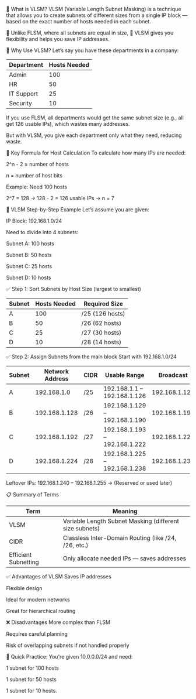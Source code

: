 🧾 What is VLSM?
VLSM (Variable Length Subnet Masking) is a technique that allows you to create subnets of different sizes from a single IP block — based on the exact number of hosts needed in each subnet.

🔹 Unlike FLSM, where all subnets are equal in size,
🔹 VLSM gives you flexibility and helps you save IP addresses.

🧠 Why Use VLSM?
Let’s say you have these departments in a company:

| Department | Hosts Needed |
| ---------- | ------------ |
| Admin      | 100          |
| HR         | 50           |
| IT Support | 25           |
| Security   | 10           |


If you use FLSM, all departments would get the same subnet size (e.g., all get 126 usable IPs), which wastes many addresses.

But with VLSM, you give each department only what they need, reducing waste.

📌 Key Formula for Host Calculation
To calculate how many IPs are needed:

2^n - 2 ≥ number of hosts

n = number of host bits

Example: Need 100 hosts

2^7 = 128 → 128 - 2 = 126 usable IPs → n = 7


🧮 VLSM Step-by-Step Example
Let’s assume you are given:

IP Block: 192.168.1.0/24

Need to divide into 4 subnets:

Subnet A: 100 hosts

Subnet B: 50 hosts

Subnet C: 25 hosts

Subnet D: 10 hosts

✅ Step 1: Sort Subnets by Host Size (largest to smallest)

| Subnet | Hosts Needed | Required Size   |
| ------ | ------------ | --------------- |
| A      | 100          | /25 (126 hosts) |
| B      | 50           | /26 (62 hosts)  |
| C      | 25           | /27 (30 hosts)  |
| D      | 10           | /28 (14 hosts)  |


✅ Step 2: Assign Subnets from the main block
Start with 192.168.1.0/24

| Subnet | Network Address | CIDR | Usable Range                  | Broadcast     |
| ------ | --------------- | ---- | ----------------------------- | ------------- |
| A      | 192.168.1.0     | /25  | 192.168.1.1 – 192.168.1.126   | 192.168.1.127 |
| B      | 192.168.1.128   | /26  | 192.168.1.129 – 192.168.1.190 | 192.168.1.191 |
| C      | 192.168.1.192   | /27  | 192.168.1.193 – 192.168.1.222 | 192.168.1.223 |
| D      | 192.168.1.224   | /28  | 192.168.1.225 – 192.168.1.238 | 192.168.1.239 |


Leftover IPs: 192.168.1.240 – 192.168.1.255 → (Reserved or used later)

📋 Summary of Terms

| Term                 | Meaning                                                 |
| -------------------- | ------------------------------------------------------- |
| VLSM                 | Variable Length Subnet Masking (different size subnets) |
| CIDR                 | Classless Inter-Domain Routing (like /24, /26, etc.)    |
| Efficient Subnetting | Only allocate needed IPs — saves addresses              |


✅ Advantages of VLSM
Saves IP addresses

Flexible design

Ideal for modern networks

Great for hierarchical routing

❌ Disadvantages
More complex than FLSM

Requires careful planning

Risk of overlapping subnets if not handled properly

🧠 Quick Practice:
You're given 10.0.0.0/24 and need:

1 subnet for 100 hosts

1 subnet for 50 hosts

1 subnet for 10 hosts.